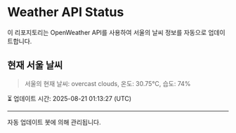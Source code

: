 
# Weather API Status

이 리포지토리는 OpenWeather API를 사용하여 서울의 날씨 정보를 자동으로 업데이트합니다.

## 현재 서울 날씨
> 서울의 현재 날씨: overcast clouds, 온도: 30.75°C, 습도: 74%

⏳ 업데이트 시간: 2025-08-21 01:13:27 (UTC)

---
자동 업데이트 봇에 의해 관리됩니다.
